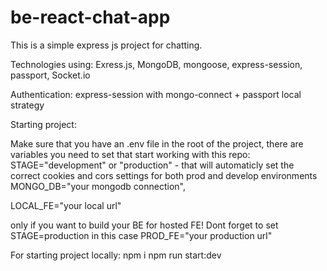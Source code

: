 # be-react-chat-app

This is a simple express js project for chatting.

Technologies using: Exress.js, MongoDB, mongoose, express-session, passport, Socket.io

Authentication: express-session with mongo-connect + passport local strategy

Starting project: 

Make sure that you have an .env file in the root of the project, there are variables you need to set that start working with this repo:
STAGE="development" or "production" - that will automaticly set the correct cookies and cors settings 
for both prod and develop environments
MONGO_DB="your mongodb connection",

LOCAL_FE="your local url"

only if you want to build your BE for hosted FE! Dont forget to set STAGE=production in this case
PROD_FE="your production url"

For starting project locally: 
npm i 
npm run start:dev